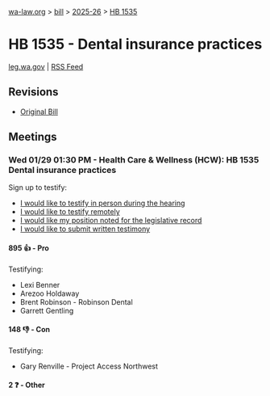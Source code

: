 [wa-law.org](/) > [bill](/bill/) > [2025-26](/bill/2025-26/) > [HB 1535](/bill/2025-26/hb/1535/)

# HB 1535 - Dental insurance practices
[leg.wa.gov](https://app.leg.wa.gov/billsummary?BillNumber=1535&Year=2025&Initiative=false) | [RSS Feed](./rss.xml)

## Revisions
* [Original Bill](1/)

## Meetings
### Wed 01/29 01:30 PM - Health Care & Wellness (HCW): HB 1535 Dental insurance practices
Sign up to testify:
* [I would like to testify in person during the hearing](https://app.leg.wa.gov/csi/Testifier/Add?chamber=House&mId=32541&aId=162333&caId=25175&tId=1)
* [I would like to testify remotely](https://app.leg.wa.gov/csi/Testifier/Add?chamber=House&mId=32541&aId=162333&caId=25175&tId=2)
* [I would like my position noted for the legislative record](https://app.leg.wa.gov/csi/Testifier/Add?chamber=House&mId=32541&aId=162333&caId=25175&tId=3)
* [I would like to submit written testimony](https://app.leg.wa.gov/csi/Testifier/Add?chamber=House&mId=32541&aId=162333&caId=25175&tId=4)

#### 895 👍 - Pro
Testifying:
* Lexi Benner
* Arezoo Holdaway
* Brent Robinson - Robinson Dental
* Garrett Gentling

#### 148 👎 - Con
Testifying:
* Gary Renville - Project Access Northwest

#### 2 ❓ - Other
